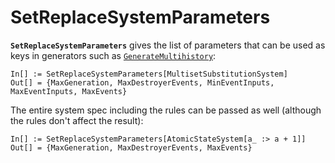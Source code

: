 # SetReplaceSystemParameters

**`SetReplaceSystemParameters`** gives the list of parameters that can be used as keys in generators such as
[`GenerateMultihistory`](GenerateMultihistory.md):

```wl
In[] := SetReplaceSystemParameters[MultisetSubstitutionSystem]
Out[] = {MaxGeneration, MaxDestroyerEvents, MinEventInputs, MaxEventInputs, MaxEvents}
```

The entire system spec including the rules can be passed as well (although the rules don't affect the result):

```wl
In[] := SetReplaceSystemParameters[AtomicStateSystem[a_ :> a + 1]]
Out[] = {MaxGeneration, MaxDestroyerEvents, MaxEvents}
```
